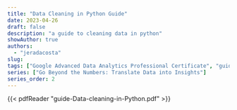 ```yaml
---
title: "Data Cleaning in Python Guide"
date: 2023-04-26
draft: false
description: "a guide to cleaning data in python"
showAuthor: true
authors:
  - "jeradacosta"
slug:
tags: ["Google Advanced Data Analytics Professional Certificate", "guide", "python"]
series: ["Go Beyond the Numbers: Translate Data into Insights"]
series_order: 2
---
```



{{< pdfReader "guide-Data-cleaning-in-Python.pdf" >}}